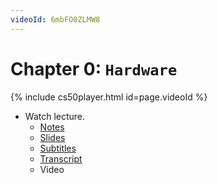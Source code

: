 ```yaml
---
videoId: 6mbFO0ZLMW8
---
```


# Chapter 0: ``Hardware``
{% include cs50player.html id=page.videoId %}

-   Watch lecture.
    -   [Notes](https://cs50.harvard.edu/technology/2017/weeks/1//../../notes/1/)
    -   [Slides](https://cdn.cs50.net/cscie1a/2017/fall/lectures/hardware/hardware.pdf)
    -   [Subtitles](https://cdn.cs50.net/cscie1a/2017/fall/lectures/hardware/lang/en/hardware.srt)
    -   [Transcript](https://cdn.cs50.net/cscie1a/2017/fall/lectures/hardware/lang/en/hardware.txt)
    -   Video